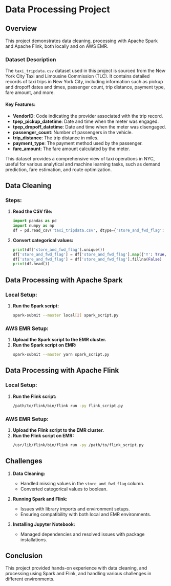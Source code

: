# Data Processing Project

## Overview

This project demonstrates data cleaning, processing with Apache Spark and Apache Flink, both locally and on AWS EMR.

### Dataset Description

The `taxi_tripdata.csv` dataset used in this project is sourced from the New York City Taxi and Limousine Commission (TLC). It contains detailed records of taxi trips in New York City, including information such as pickup and dropoff dates and times, passenger count, trip distance, payment type, fare amount, and more.

#### Key Features:

- **VendorID**: Code indicating the provider associated with the trip record.
- **tpep_pickup_datetime**: Date and time when the meter was engaged.
- **tpep_dropoff_datetime**: Date and time when the meter was disengaged.
- **passenger_count**: Number of passengers in the vehicle.
- **trip_distance**: The trip distance in miles.
- **payment_type**: The payment method used by the passenger.
- **fare_amount**: The fare amount calculated by the meter.

This dataset provides a comprehensive view of taxi operations in NYC, useful for various analytical and machine learning tasks, such as demand prediction, fare estimation, and route optimization.

## Data Cleaning

### Steps:

1. **Read the CSV file:**
   ```python
   import pandas as pd
   import numpy as np
   df = pd.read_csv('taxi_tripdata.csv', dtype={'store_and_fwd_flag': 'category'})
    ```
2. **Convert categorical values:**
   ```python
   print(df['store_and_fwd_flag'].unique())
   df['store_and_fwd_flag'] = df['store_and_fwd_flag'].map({'Y': True, 'N': False})
   df['store_and_fwd_flag'] = df['store_and_fwd_flag'].fillna(False)
   print(df.head())
    ```
## Data Processing with Apache Spark

### Local Setup:

1. **Run the Spark script:**
   ```bash
   spark-submit --master local[2] spark_script.py
   ```

### AWS EMR Setup:

1. **Upload the Spark script to the EMR cluster.**
2. **Run the Spark script on EMR:**
   ```bash
   spark-submit --master yarn spark_script.py
   ```

## Data Processing with Apache Flink

### Local Setup:

1. **Run the Flink script:**
   ```bash
   /path/to/flink/bin/flink run -py flink_script.py
   ```

### AWS EMR Setup:

1. **Upload the Flink script to the EMR cluster.**
2. **Run the Flink script on EMR:**
   ```bash
   /usr/lib/flink/bin/flink run -py /path/to/flink_script.py
   ```

## Challenges

1. **Data Cleaning:**
   - Handled missing values in the `store_and_fwd_flag` column.
   - Converted categorical values to boolean.

2. **Running Spark and Flink:**
   - Issues with library imports and environment setups.
   - Ensuring compatibility with both local and EMR environments.

3. **Installing Jupyter Notebook:**
   - Managed dependencies and resolved issues with package installations.

## Conclusion

This project provided hands-on experience with data cleaning, and processing using Spark and Flink, and handling various challenges in different environments.
